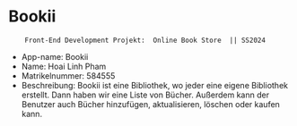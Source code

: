 # Bookii
        Front-End Development Projekt:  Online Book Store  || SS2024 
- App-name: Bookii
- Name: Hoai Linh Pham
- Matrikelnummer: 584555
- Beschreibung: Bookii ist eine Bibliothek, wo jeder eine eigene Bibliothek erstellt. Dann haben wir eine Liste von Bücher. Außerdem kann der Benutzer auch Bücher hinzufügen, aktualisieren, löschen oder kaufen kann. 
